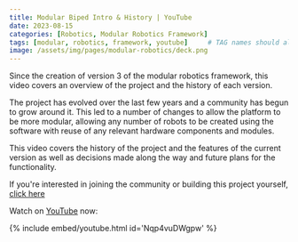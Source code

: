 ```yaml
---
title: Modular Biped Intro & History | YouTube
date: 2023-08-15
categories: [Robotics, Modular Robotics Framework]
tags: [modular, robotics, framework, youtube]     # TAG names should always be lowercase
image: /assets/img/pages/modular-robotics/deck.png
---
```


Since the creation of version 3 of the modular robotics framework, this video covers an overview of the project and the history of each version.

The project has evolved over the last few years and a community has begun to grow around it. This led to a number of changes to allow the platform to be more modular, allowing any number of robots to be created using the software with reuse of any relevant hardware components and modules.

This video covers the history of the project and the features of the current version as well as decisions made along the way and future plans for the functionality.

If you're interested in joining the community or building this project yourself, [click here](/modular-biped/#get-started)

Watch on [YouTube](https://www.youtube.com/watch?v=Nqp4vuDWgpw) now:

{% include embed/youtube.html id='Nqp4vuDWgpw' %}